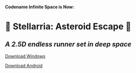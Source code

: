 #### Codename Infinite Space is Now:
# 🌌 **Stellarria: Asteroid Escape** 🚀  
*A 2.5D endless runner set in deep space*
---

<a href="Stellarria Asteroid Escape V1.0 by TabuuTKS.7z">Download Windows</a>

<a href="Stellarria Asteroid Escape V1.0 by TabuuTKS.apk">Download Android</a>